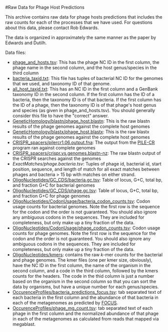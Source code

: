 #Raw Data for Phage Host Predictions

This archive contains raw data for phage hosts predictions that includes the raw counts for each of the processes that we have used. For questions about this data, please contact Rob Edwards.

The data is organized in approximately the same manner as the paper by Edwards and Dutilh.

Data files:

- [phage_and_hosts.tsv](phage_and_hosts.tsv): This has the phage NC ID in the first column, the phage name in the second column, and the host genus/species in the third column
- [bacteria_taxid.txt](bacteria_taxid.txt): This file has tuples of bacterial NC ID for the genomes that we used, and taxonomy ID of that genome.
- [all_host_taxid.txt](all_host_taxid.txt): This has an NC ID in the first column and a GenBank taxonomy ID in the second column. If the first column has the ID of a bacteria, then the taxonomy ID is of that bacteria. If the first column has the ID of a phage, then the taxonomy ID is of that phage's host genus and species (as given in phage_and_hosts.tsv). You should generally consider this file to have the "correct" answer.
- [GeneticHomology/blastn/phage_host.blastn](GeneticHomology/blastn/phage_host.blastn): This is the raw blastn results of the phage genomes against the complete host genomes
- [GeneticHomology/blastx/phage_host.blastx](GeneticHomology/blastx/phage_host.blastx): This is the raw blastx results of the phage genomes against the complete host genomes
- [CRISPR_spacers/pilercr1.06.output.fna](CRISPR_spacers/pilercr1.06.output.fna): The output from the [PILE-CR](http://www.biomedcentral.com/1471-2105/8/18) program ran against complete genomes
- [CRISPR_spacers/crispr.vs.genomes.blastn-nz](CRISPR_spacers/crispr.vs.genomes.blastn-nz): The raw blastn output of the CRISPR searches against the genomes
- *ExactMatches/phage.bacteria.tsv*: Tuples of phage id, bacterial id, start position, sequence, and length of match for all exact matches between phages and bacteria > 15 bp with matches on either strand.
- [OligoNucleotides/GC_CDS/bacteria.gc.tsv](OligoNucleotides/GC_CDS/bacteria.gc.tsv): Table of locus, G+C, total bp, and fraction G+C for bacterial genomes
- [OligoNucleotides/GC_CDS/phage.gc.tsv](OligoNucleotides/GC_CDS/phage.gc.tsv): Table of locus, G+C, total bp, and fraction G+C for phage genomes
- [OligoNucleotides/CodonUsage/bacteria_codon_counts.tsv](OligoNucleotides/CodonUsage/bacteria_codon_counts.tsv): Codon usage counts for bacterial genomes. Note the first row is the sequence for the codon and the order is not guaranteed. You should also ignore any ambiguous codons in the sequences. They are included for completeness, but only make up a tiny fraction of the data.
- [OligoNucleotides/CodonUsage/phage_codon_counts.tsv](OligoNucleotides/CodonUsage/phage_codon_counts.tsv): Codon usage counts for phage genomes. Note the first row is the sequence for the codon and the order is not guaranteed. You should also ignore any ambiguous codons in the sequences. They are included for completeness, but only make up a tiny fraction of the data.
- [OligoNucleotides/kmers](OligoNucleotides/kmers): contains the raw *k*-mer counts for the bacterial and phage genomes. The kmer files (one per kmer size, obviously), have the NC ID in the first column, the name of the organism in the second column, and a code in the third column, followed by the kmers counts for the headers. The code in the thid column is just a number based on the organism in the second column so that you can sort the data by organisms, but have a unique number for each genus/species.
- [OccurenceProfiles/bacteria_predictions_focus.tsv](OccurenceProfiles/bacteria_predictions_focus.tsv): tab separated text of each bacteria in the first column and the abundance of that bacteria in each of the metagenomes as predicted by [FOCUS](http://edwards.sdsu.edu/focus/).
- [OccurenceProfiles/phage_mg_count.tsv](OccurenceProfiles/phage_mg_count.tsv): tab separated text of each phage in the first column and the normalized abundance of that phage in each of the metagenomes as calculated from reads that mapped via megablast.

